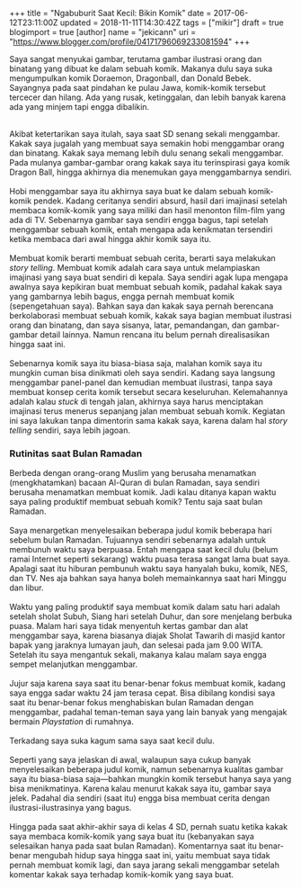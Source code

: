 +++
title = "Ngabuburit Saat Kecil: Bikin Komik"
date = 2017-06-12T23:11:00Z
updated = 2018-11-11T14:30:42Z
tags = ["mikir"]
draft = true
blogimport = true 
[author]
	name = "jekicann"
	uri = "https://www.blogger.com/profile/04171796069233081594"
+++

Saya sangat menyukai gambar, terutama gambar ilustrasi orang dan binatang yang dibuat ke dalam sebuah komik. Makanya dulu saya suka mengumpulkan komik Doraemon, Dragonball, dan Donald Bebek. Sayangnya pada saat pindahan ke pulau Jawa, komik-komik tersebut tercecer dan hilang. Ada yang rusak, ketinggalan, dan lebih banyak karena ada yang minjem tapi engga dibalikin.<br /><br /><div class="separator" style="clear: both; text-align: center;"></div>Akibat ketertarikan saya itulah, saya saat SD senang sekali menggambar. Kakak saya jugalah yang membuat saya semakin hobi menggambar orang dan binatang. Kakak saya memang lebih dulu senang sekali menggambar. Pada mulanya gambar-gambar orang kakak saya itu terinspirasi gaya komik Dragon Ball, hingga akhirnya dia menemukan gaya menggambarnya sendiri.<br /><br />Hobi menggambar saya itu akhirnya saya buat ke dalam sebuah komik-komik pendek. Kadang ceritanya sendiri absurd, hasil dari imajinasi setelah membaca komik-komik yang saya miliki dan hasil menonton film-film yang ada di TV. Sebenarnya gambar saya sendiri engga bagus, tapi setelah menggambar sebuah komik, entah mengapa ada kenikmatan tersendiri ketika membaca dari awal hingga akhir komik saya itu.<br /><br />Membuat komik berarti membuat sebuah cerita, berarti saya melakukan <em>story telling</em>. Membuat komik adalah cara saya untuk melampiaskan imajinasi yang saya buat sendiri di kepala. Saya sendiri agak lupa mengapa awalnya saya kepikiran buat membuat sebuah komik, padahal kakak saya yang gambarnya lebih bagus, engga pernah membuat komik (sepengetahuan saya). Bahkan saya dan kakak saya pernah berencana berkolaborasi membuat sebuah komik, kakak saya bagian membuat ilustrasi orang dan binatang, dan saya sisanya, latar, pemandangan, dan gambar-gambar detail lainnya. Namun rencana itu belum pernah direalisasikan hingga saat ini. <br /><br />Sebenarnya komik saya itu biasa-biasa saja, malahan komik saya itu mungkin cuman bisa dinikmati oleh saya sendiri. Kadang saya langsung menggambar panel-panel dan kemudian membuat ilustrasi, tanpa saya membuat konsep cerita komik tersebut secara keseluruhan. Kelemahannya adalah kalau <em>stuck </em>di tengah jalan, akhirnya saya harus menciptakan imajinasi terus menerus sepanjang jalan membuat sebuah komik. Kegiatan ini saya lakukan tanpa dimentorin sama kakak saya, karena dalam hal <em>story telling</em> sendiri, saya lebih jagoan.<br /><h3>Rutinitas saat Bulan Ramadan</h3>Berbeda dengan orang-orang Muslim yang berusaha menamatkan (mengkhatamkan) bacaan Al-Quran di bulan Ramadan, saya sendiri berusaha menamatkan membuat komik. Jadi kalau ditanya kapan waktu saya paling produktif membuat sebuah komik? Tentu saja saat bulan Ramadan.<br /><br />Saya menargetkan menyelesaikan beberapa judul komik beberapa hari sebelum bulan Ramadan. Tujuannya sendiri sebenarnya adalah untuk membunuh waktu saya berpuasa. Entah mengapa saat kecil dulu (belum ramai Internet seperti sekarang) waktu puasa terasa sangat lama buat saya. Apalagi saat itu hiburan pembunuh waktu saya hanyalah buku, komik, NES, dan TV. Nes aja bahkan saya hanya boleh memainkannya saat hari Minggu dan libur. <br /><br />Waktu yang paling produktif saya membuat komik dalam satu hari adalah setelah sholat Subuh, Siang hari setelah Duhur, dan sore menjelang berbuka puasa. Malam hari saya tidak menyentuh kertas gambar dan alat menggambar saya, karena biasanya diajak Sholat Tawarih di masjid kantor bapak yang jaraknya lumayan jauh, dan selesai pada jam 9.00 WITA. Setelah itu saya mengantuk sekali, makanya kalau malam saya engga sempet melanjutkan menggambar.<br /><br />Jujur saja karena saya saat itu benar-benar fokus membuat komik, kadang saya engga sadar waktu 24 jam terasa cepat. Bisa dibilang kondisi saya saat itu benar-benar fokus menghabiskan bulan Ramadan dengan menggambar, padahal teman-teman saya yang lain banyak yang mengajak bermain <em>Playstation </em>di rumahnya. <br /><br />Terkadang saya suka kagum sama saya saat kecil dulu.<br /><br />Seperti yang saya jelaskan di awal, walaupun saya cukup banyak menyelesaikan beberapa judul komik, namun sebenarnya kualitas gambar saya itu biasa-biasa saja—bahkan mungkin komik tersebut hanya saya yang bisa menikmatinya. Karena kalau menurut kakak saya itu, gambar saya jelek. Padahal dia sendiri (saat itu) engga bisa membuat cerita dengan ilustrasi-ilustrasinya yang bagus.<br /><div id="blockfocus"><br /></div>Hingga pada saat akhir-akhir saya di kelas 4 SD, pernah suatu ketika kakak saya membaca komik-komik yang saya buat itu (kebanyakan saya selesaikan hanya pada saat bulan Ramadan). Komentarnya saat itu benar-benar mengubah hidup saya hingga saat ini, yaitu membuat saya tidak pernah membuat komik lagi, dan saya jarang sekali menggambar setelah komentar kakak saya terhadap komik-komik yang saya buat.

